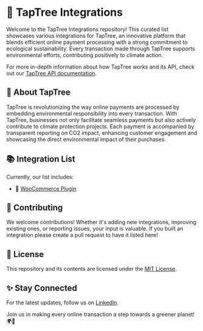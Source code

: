 # 🌱 TapTree Integrations

Welcome to the TapTree Integrations repository! This curated list showcases various integrations for TapTree, an innovative platform that blends efficient online payment processing with a strong commitment to ecological sustainability. Every transaction made through TapTree supports environmental efforts, contributing positively to climate action. 

For more in-depth information about how TapTree works and its API, check out our [TapTree API documentation](https://docs.taptree.org).

## 📜 About TapTree

TapTree is revolutionizing the way online payments are processed by embedding environmental responsibility into every transaction. With TapTree, businesses not only facilitate seamless payments but also actively contribute to climate protection projects. Each payment is accompanied by transparent reporting on CO2 impact, enhancing customer engagement and showcasing the direct environmental impact of their purchases.

## 📚 Integration List

Currently, our list includes:

- 🛒 [WooCommerce Plugin](https://github.com/taptreepay/taptree-woocommerce)

## 🤝 Contributing

We welcome contributions! Whether it's adding new integrations, improving existing ones, or reporting issues, your input is valuable. If you built an integration please create a pull request to have it listed here!

## 📖 License

This repository and its contents are licensed under the [MIT License](LICENSE.md).

## ✨ Stay Connected

For the latest updates, follow us on [LinkedIn](https://www.linkedin.com/company/taptree).

Join us in making every online transaction a step towards a greener planet! 🌍💚

